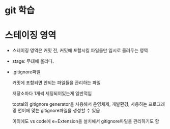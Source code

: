 # git 학습

# 스테이징 영역
- 스테이징 영역은 커밋 전, 커밋에 포함시킬 파일들만 임시로 올려두는 영역
- stage: 무대에 올리다.

- .gitignore파일
    
    커밋에 포함되면 안되는 파일들을 관리하는 파일
    
    저장소마다 1개씩 세팅되어있는게 일반적임
    
    toptal의 gitignore generator을 사용해서 운영체제, 개발환경, 사용하는 프로그래밍 언어에 맞는 gitignore파일을 생성할 수 있음
    
    이외에도 vs code에 e=Extension을 설치해서 gitignore파일을 관리하기도 함